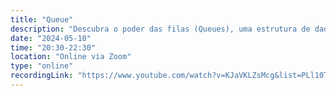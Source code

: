 ```yaml
---
title: "Queue"
description: "Descubra o poder das filas (Queues), uma estrutura de dados simples e eficiente. Aprenda seus fundamentos, operações e como aplicá-las em soluções computacionais do dia a dia!"
date: "2024-05-10"
time: "20:30-22:30"
location: "Online via Zoom"
type: "online"
recordingLink: "https://www.youtube.com/watch?v=KJaVKLZsMcg&list=PLl10TyPY67Jgbh4QdRlRKr-7PjB9i5hWg"
---
```

